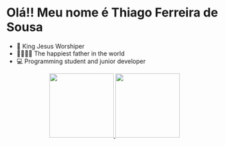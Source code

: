 # Olá!! Meu nome é Thiago Ferreira de Sousa
- 🎼 King Jesus Worshiper
- 👨‍👩‍👦‍👦 The happiest father in the world
- 💻 Programming student and junior developer

<div align="center">
  <a href="https://github.com/ThiagoFerreiraSousa">
  <img height="150em" src="https://github-readme-stats.vercel.app/api?username=ThiagoFerreiraSousa&show_icons=true&theme=tokyonight&include_all_commits=true&count_private=true"/>
  <img height="150em" src="https://github-readme-stats.vercel.app/api/top-langs/?username=ThiagoFerreiraSousa&layout=compact&langs_count=7&theme=tokyonight"/>
</div>
